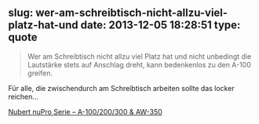 slug: wer-am-schreibtisch-nicht-allzu-viel-platz-hat-und
date: 2013-12-05 18:28:51
type: quote
---

> Wer am Schreibtisch nicht allzu viel Platz hat und nicht unbedingt die Lautstärke stets auf Anschlag dreht, kann bedenkenlos zu den A-100 greifen.

Für alle, die zwischendurch am Schreibtisch arbeiten sollte das locker reichen…

 [Nubert nuPro Serie – A-100/200/300 & AW-350](http://www.areadvd.de/tests/test-nubert-nupro-serie-a-100200300-aw-350/)

